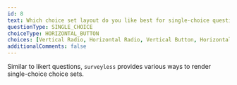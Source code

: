 ```yaml
---
id: 8
text: Which choice set layout do you like best for single-choice questions?
questionType: SINGLE_CHOICE
choiceType: HORIZONTAL_BUTTON
choices: [Vertical Radio, Horizontal Radio, Vertical Button, Horizontal Button]
additionalComments: false
---
```


Similar to likert questions, `surveyless` provides various ways to render single-choice choice sets.
